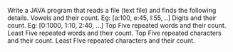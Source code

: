 Write a JAVA program that reads a file (text file) and finds the following details.
    Vowels and their count. Eg: [a:100, e:45, I:55, ..]
    Digits and their count. Eg: [0:1000, 1:10, 2:40, ...]
    Top Five repeated words and their count.
    Least Five repeated words and their count.
    Top Five repeated characters and their count.
    Least FIve repeated characters and their count.